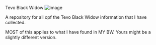 Tevo Black Widow
![image](https://github.com/user-attachments/assets/4943ef8c-3641-4a01-b444-26c76d97d60b)

A repository for all opf the Tevo Black Widow information that I have collected.


MOST of this appiles to what I have found in MY BW.  Yours might be a slightly different version.
